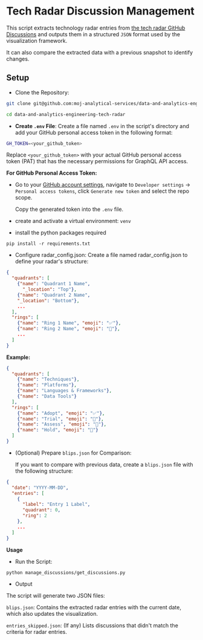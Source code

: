 # Tech Radar Discussion Management

This script extracts technology radar entries from [the tech radar GitHub Discussions](https://github.com/moj-analytical-services/data-and-analytics-engineering-tech-radar/discussions) and outputs them in a structured `JSON` format used by the visualization framework. 

It can also compare the extracted data with a previous snapshot to identify changes.



## Setup

- Clone the Repository:
```bash
git clone git@github.com:moj-analytical-services/data-and-analytics-engineering-tech-radar.git
```
```bash
cd data-and-analytics-engineering-tech-radar
```
- **Create `.env` File**: Create a file named `.env` in the script's directory and add your GitHub personal access token in the following format:
```bash
GH_TOKEN=<your_github_token>
```
Replace `<your_github_token>` with your actual GitHub personal access token (PAT) that has the necessary permissions for GraphQL API access.

**For GitHub Personal Access Token:**
- Go to your [GitHub account settings](https://github.com/settings/profile), navigate to `Developer settings` -> `Personal access tokens`, click `Generate new token` and select the repo scope.

    Copy the generated token into the `.env` file.

- create and activate a virtual environment: `venv`

- install the python packages required
```pythpn
pip install -r requirements.txt
```

- Configure radar_config.json: Create a file named radar_config.json to define your radar's structure:

```json
{
  "quadrants": [
    {"name": "Quadrant 1 Name",
      "_location": "Top"},
    {"name": "Quadrant 2 Name",
    "_location": "Bottom"},
    ...
  ],
  "rings": [
    {"name": "Ring 1 Name", "emoji": "✅"},
    {"name": "Ring 2 Name", "emoji": "🧪"},
    ...
  ]
}
```

**Example:**
```json
{
  "quadrants": [
    {"name": "Techniques"},
    {"name": "Platforms"},
    {"name": "Languages & Frameworks"},
    {"name": "Data Tools"}
  ],
  "rings": [
    {"name": "Adopt", "emoji": "✅"},
    {"name": "Trial", "emoji": "🧪"},
    {"name": "Assess", "emoji": "🔎"},
    {"name": "Hold", "emoji": "🛑"}
  ]
}
```

- (Optional) Prepare `blips.json` for Comparison:

    If you want to compare with previous data, create a `blips.json` file with the following structure:

```json
{
  "date": "YYYY-MM-DD",
  "entries": [
    {
      "label": "Entry 1 Label",
      "quadrant": 0, 
      "ring": 2 
    },
    ...
  ]
}
```

**Usage**

- Run the Script:
```bash
python manage_discussions/get_discussions.py
```
- Output

The script will generate two JSON files:

`blips.json`: Contains the extracted radar entries with the current date, which also updates the visualization.

`entries_skipped.json`: (If any) Lists discussions that didn't match the criteria for radar entries.
